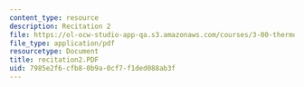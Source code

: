 ```yaml
---
content_type: resource
description: Recitation 2
file: https://ol-ocw-studio-app-qa.s3.amazonaws.com/courses/3-00-thermodynamics-of-materials-fall-2002/7985e2f6cfb80b9a0cf7f1ded088ab3f_recitation2.PDF
file_type: application/pdf
resourcetype: Document
title: recitation2.PDF
uid: 7985e2f6-cfb8-0b9a-0cf7-f1ded088ab3f
---
```

